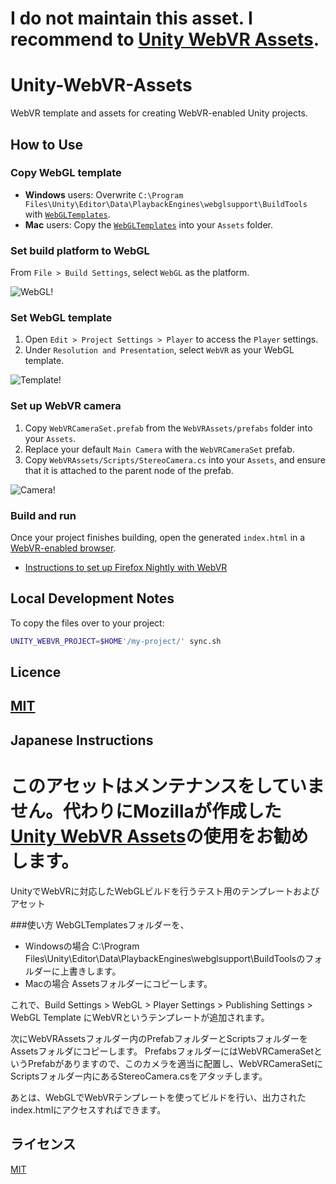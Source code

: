 # I do not maintain this asset. I recommend to [Unity WebVR Assets](https://github.com/mozilla/unity-webvr-export).
# Unity-WebVR-Assets

WebVR template and assets for creating WebVR-enabled Unity projects.

## How to Use

### Copy WebGL template

* __Windows__ users: Overwrite `C:\Program Files\Unity\Editor\Data\PlaybackEngines\webglsupport\BuildTools` with [`WebGLTemplates`](WebGLTemplates).
* __Mac__ users: Copy the [`WebGLTemplates`](WebGLTemplates) into your `Assets` folder.

### Set build platform to WebGL

From `File > Build Settings`, select `WebGL` as the platform.

![WebGL!](http://i.imgur.com/91TzPWC.png)

### Set WebGL template

1. Open `Edit > Project Settings > Player` to access the `Player` settings.
2. Under `Resolution and Presentation`, select `WebVR` as your WebGL template.

![Template!](http://i.imgur.com/YemCgpB.png)

### Set up WebVR camera

1. Copy `WebVRCameraSet.prefab` from the `WebVRAssets/prefabs` folder into your `Assets`.
2. Replace your default `Main Camera` with the `WebVRCameraSet` prefab.
3. Copy `WebVRAssets/Scripts/StereoCamera.cs` into your `Assets`, and ensure that it is attached to the parent node of the prefab.

![Camera!](http://i.imgur.com/hE3wLJV.png)

### Build and run

Once your project finishes building, open the generated `index.html` in a [WebVR-enabled browser](https://webvr.info/#how-can-i-try-it).

* [Instructions to set up Firefox Nightly with WebVR](http://mozvr.com/#start)


## Local Development Notes

To copy the files over to your project:

```bash
UNITY_WEBVR_PROJECT=$HOME'/my-project/' sync.sh
```

## Licence
[MIT](https://github.com/gtk2k/Unity-WebVR-Assets/blob/master/LICENCE)
----



## Japanese Instructions

# このアセットはメンテナンスをしていません。代わりにMozillaが作成した[Unity WebVR Assets](https://github.com/mozilla/unity-webvr-export)の使用をお勧めします。
UnityでWebVRに対応したWebGLビルドを行うテスト用のテンプレートおよびアセット

###使い方
WebGLTemplatesフォルダーを、
* Windowsの場合
  C:\Program Files\Unity\Editor\Data\PlaybackEngines\webglsupport\BuildToolsのフォルダーに上書きします。
* Macの場合
  Assetsフォルダーにコピーします。

これで、Build Settings > WebGL > Player Settings > Publishing Settings > WebGL Template にWebVRというテンプレートが追加されます。

次にWebVRAssetsフォルダー内のPrefabフォルダーとScriptsフォルダーをAssetsフォルダにコピーします。
PrefabsフォルダーにはWebVRCameraSetというPrefabがありますので、このカメラを適当に配置し、WebVRCameraSetにScriptsフォルダー内にあるStereoCamera.csをアタッチします。

あとは、WebGLでWebVRテンプレートを使ってビルドを行い、出力されたindex.htmlにアクセスすればできます。  


## ライセンス
[MIT](https://github.com/gtk2k/Unity-WebVR-Assets/blob/master/LICENCE)

